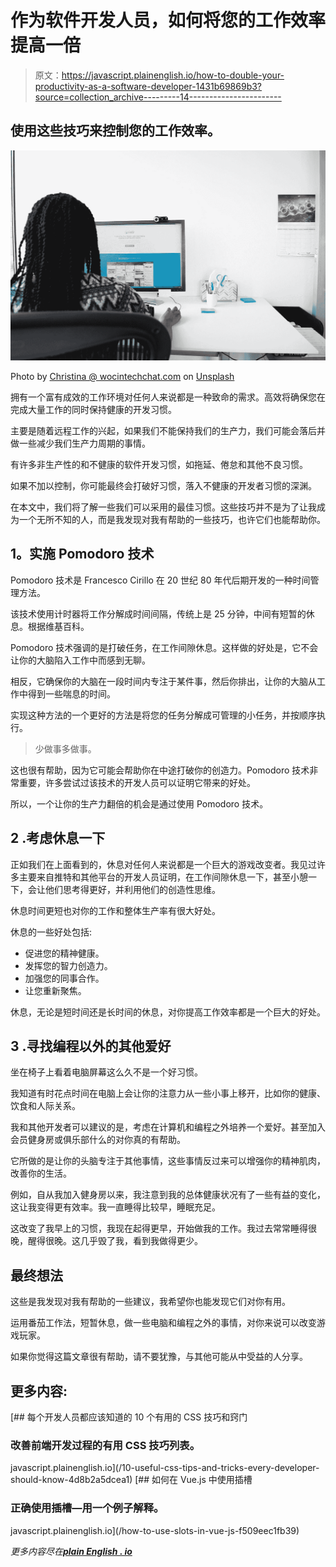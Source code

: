 # 作为软件开发人员，如何将您的工作效率提高一倍

> 原文：<https://javascript.plainenglish.io/how-to-double-your-productivity-as-a-software-developer-1431b69869b3?source=collection_archive---------14----------------------->

## 使用这些技巧来控制您的工作效率。

![](img/491d976e06f3f220ef801fa364739ec1.png)

Photo by [Christina @ wocintechchat.com](https://unsplash.com/@wocintechchat?utm_source=medium&utm_medium=referral) on [Unsplash](https://unsplash.com?utm_source=medium&utm_medium=referral)

拥有一个富有成效的工作环境对任何人来说都是一种致命的需求。高效将确保您在完成大量工作的同时保持健康的开发习惯。

主要是随着远程工作的兴起，如果我们不能保持我们的生产力，我们可能会落后并做一些减少我们生产力周期的事情。

有许多非生产性的和不健康的软件开发习惯，如拖延、倦怠和其他不良习惯。

如果不加以控制，你可能最终会打破好习惯，落入不健康的开发者习惯的深渊。

在本文中，我们将了解一些我们可以采用的最佳习惯。这些技巧并不是为了让我成为一个无所不知的人，而是我发现对我有帮助的一些技巧，也许它们也能帮助你。

## **1。实施 Pomodoro 技术**

Pomodoro 技术是 Francesco Cirillo 在 20 世纪 80 年代后期开发的一种时间管理方法。

该技术使用计时器将工作分解成时间间隔，传统上是 25 分钟，中间有短暂的休息。根据维基百科。

Pomodoro 技术强调的是打破任务，在工作间隙休息。这样做的好处是，它不会让你的大脑陷入工作中而感到无聊。

相反，它确保你的大脑在一段时间内专注于某件事，然后你排出，让你的大脑从工作中得到一些喘息的时间。

实现这种方法的一个更好的方法是将您的任务分解成可管理的小任务，并按顺序执行。

> 少做事多做事。

这也很有帮助，因为它可能会帮助你在中途打破你的创造力。Pomodoro 技术非常重要，许多尝试过该技术的开发人员可以证明它带来的好处。

所以，一个让你的生产力翻倍的机会是通过使用 Pomodoro 技术。

## **2 .考虑休息一下**

正如我们在上面看到的，休息对任何人来说都是一个巨大的游戏改变者。我见过许多主要来自推特和其他平台的开发人员证明，在工作间隙休息一下，甚至小憩一下，会让他们思考得更好，并利用他们的创造性思维。

休息时间更短也对你的工作和整体生产率有很大好处。

休息的一些好处包括:

*   促进您的精神健康。
*   发挥您的智力创造力。
*   加强您的同事合作。
*   让您重新聚焦。

休息，无论是短时间还是长时间的休息，对你提高工作效率都是一个巨大的好处。

## **3 .寻找编程以外的其他爱好**

坐在椅子上看着电脑屏幕这么久不是一个好习惯。

我知道有时花点时间在电脑上会让你的注意力从一些小事上移开，比如你的健康、饮食和人际关系。

我和其他开发者可以建议的是，考虑在计算机和编程之外培养一个爱好。甚至加入会员健身房或俱乐部什么的对你真的有帮助。

它所做的是让你的头脑专注于其他事情，这些事情反过来可以增强你的精神肌肉，改善你的生活。

例如，自从我加入健身房以来，我注意到我的总体健康状况有了一些有益的变化，这让我变得更有效率。我一直睡得比较早，睡眠充足。

这改变了我早上的习惯，我现在起得更早，开始做我的工作。我过去常常睡得很晚，醒得很晚。这几乎毁了我，看到我做得更少。

## **最终想法**

这些是我发现对我有帮助的一些建议，我希望你也能发现它们对你有用。

运用番茄工作法，短暂休息，做一些电脑和编程之外的事情，对你来说可以改变游戏玩家。

如果你觉得这篇文章很有帮助，请不要犹豫，与其他可能从中受益的人分享。

## **更多内容:**

[](/10-useful-css-tips-and-tricks-every-developer-should-know-4d8b2a5dcea1) [## 每个开发人员都应该知道的 10 个有用的 CSS 技巧和窍门

### 改善前端开发过程的有用 CSS 技巧列表。

javascript.plainenglish.io](/10-useful-css-tips-and-tricks-every-developer-should-know-4d8b2a5dcea1) [](/how-to-use-slots-in-vue-js-f509eec1fb39) [## 如何在 Vue.js 中使用插槽

### 正确使用插槽—用一个例子解释。

javascript.plainenglish.io](/how-to-use-slots-in-vue-js-f509eec1fb39) 

*更多内容尽在*[***plain English . io***](http://plainenglish.io/)